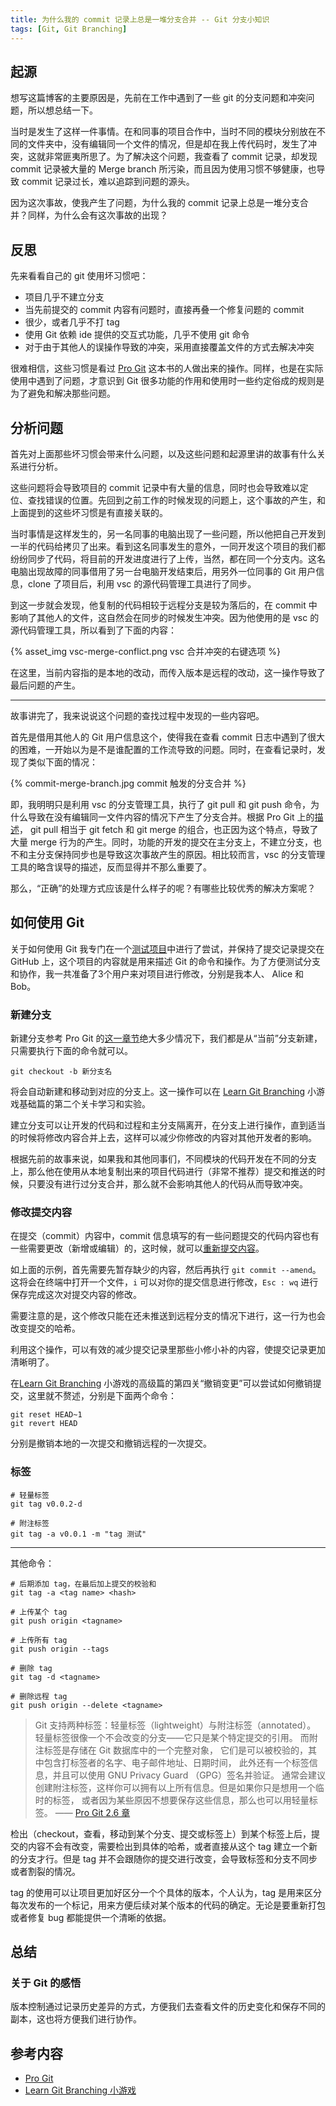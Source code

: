 ```yaml
---
title: 为什么我的 commit 记录上总是一堆分支合并 -- Git 分支小知识
tags: [Git, Git Branching]
---
```


## 起源

想写这篇博客的主要原因是，先前在工作中遇到了一些 git 的分支问题和冲突问题，所以想总结一下。

当时是发生了这样一件事情。在和同事的项目合作中，当时不同的模块分别放在不同的文件夹中，没有编辑同一个文件的情况，但是却在我上传代码时，发生了冲突，这就非常匪夷所思了。为了解决这个问题，我查看了 commit 记录，却发现 commit 记录被大量的 Merge branch 所污染，而且因为使用习惯不够健康，也导致 commit 记录过长，难以追踪到问题的源头。

因为这次事故，使我产生了问题，为什么我的 commit 记录上总是一堆分支合并？同样，为什么会有这次事故的出现？

## 反思

先来看看自己的 git 使用坏习惯吧：

* 项目几乎不建立分支
* 当先前提交的 commit 内容有问题时，直接再叠一个修复问题的 commit
* 很少，或者几乎不打 tag
* 使用 Git 依赖 ide 提供的交互式功能，几乎不使用 git 命令
* 对于由于其他人的误操作导致的冲突，采用直接覆盖文件的方式去解决冲突

很难相信，这些习惯是看过 [Pro Git](https://git-scm.com/book/zh/v2) 这本书的人做出来的操作。同样，也是在实际使用中遇到了问题，才意识到 Git 很多功能的作用和使用时一些约定俗成的规则是为了避免和解决那些问题。

## 分析问题

首先对上面那些坏习惯会带来什么问题，以及这些问题和起源里讲的故事有什么关系进行分析。

这些问题将会导致项目的 commit 记录中有大量的信息，同时也会导致难以定位、查找错误的位置。先回到之前工作的时候发现的问题上，这个事故的产生，和上面提到的这些坏习惯是有直接关联的。

当时事情是这样发生的，另一名同事的电脑出现了一些问题，所以他把自己开发到一半的代码给拷贝了出来。看到这名同事发生的意外，一同开发这个项目的我们都纷纷同步了代码，将目前的开发进度进行了上传，当然，都在同一个分支内。这名电脑出现故障的同事借用了另一台电脑开发结束后，用另外一位同事的 Git 用户信息，clone 了项目后，利用 vsc 的源代码管理工具进行了同步。

到这一步就会发现，他复制的代码相较于远程分支是较为落后的，在 commit 中影响了其他人的文件，这自然会在同步的时候发生冲突。因为他使用的是 vsc 的源代码管理工具，所以看到了下面的内容：

{% asset_img vsc-merge-conflict.png vsc 合并冲突的右键选项 %}

在这里，当前内容指的是本地的改动，而传入版本是远程的改动，这一操作导致了最后问题的产生。

---

故事讲完了，我来说说这个问题的查找过程中发现的一些内容吧。

首先是借用其他人的 Git 用户信息这个，使得我在查看 commit 日志中遇到了很大的困难，一开始以为是不是谁配置的工作流导致的问题。同时，在查看记录时，发现了类似下面的情况：

{% commit-merge-branch.jpg commit 触发的分支合并 %}

即，我明明只是利用 vsc 的分支管理工具，执行了 git pull 和 git push 命令，为什么导致在没有编辑同一文件内容的情况下产生了分支合并。根据 Pro Git 上的[描述](https://git-scm.com/book/zh/v2/Git-%E5%88%86%E6%94%AF-%E8%BF%9C%E7%A8%8B%E5%88%86%E6%94%AF#%E6%8B%89%E5%8F%96:~:text=%E7%84%B6%E8%80%8C%EF%BC%8C%E6%9C%89%E4%B8%80%E4%B8%AA%E5%91%BD%E4%BB%A4%E5%8F%AB%E4%BD%9C%20git%20pull%20%E5%9C%A8%E5%A4%A7%E5%A4%9A%E6%95%B0%E6%83%85%E5%86%B5%E4%B8%8B%E5%AE%83%E7%9A%84%E5%90%AB%E4%B9%89%E6%98%AF%E4%B8%80%E4%B8%AA%20git%20fetch%20%E7%B4%A7%E6%8E%A5%E7%9D%80%E4%B8%80%E4%B8%AA%20git%20merge%20%E5%91%BD%E4%BB%A4)， git pull 相当于 git fetch 和 git merge 的组合，也正因为这个特点，导致了大量 merge 行为的产生。同时，功能的开发的提交在主分支上，不建立分支，也不和主分支保持同步也是导致这次事故产生的原因。相比较而言，vsc 的分支管理工具的略含误导的描述，反而显得并不那么重要了。

那么，“正确”的处理方式应该是什么样子的呢？有哪些比较优秀的解决方案呢？

## 如何使用 Git

关于如何使用 Git 我专门在一个[测试项目](https://github.com/Storh/git-example)中进行了尝试，并保持了提交记录提交在 GitHub 上，这个项目的内容就是用来描述 Git 的命令和操作。为了方便测试分支和协作，我一共准备了3个用户来对项目进行修改，分别是我本人、 Alice 和 Bob。

### 新建分支

新建分支参考 Pro Git 的[这一章节](https://git-scm.com/book/zh/v2/Git-%E5%88%86%E6%94%AF-%E5%88%86%E6%94%AF%E7%9A%84%E6%96%B0%E5%BB%BA%E4%B8%8E%E5%90%88%E5%B9%B6)绝大多少情况下，我们都是从“当前”分支新建，只需要执行下面的命令就可以。

``` 
git checkout -b 新分支名
```

将会自动新建和移动到对应的分支上。这一操作可以在 [Learn Git Branching](https://learngitbranching.js.org/?locale=zh_CN) 小游戏基础篇的第二个关卡学习和实验。

建立分支可以让开发的代码和过程和主分支隔离开，在分支上进行操作，直到适当的时候将修改内容合并上去，这样可以减少你修改的内容对其他开发者的影响。

根据先前的故事来说，如果我和其他同事们，不同模块的代码开发在不同的分支上，那么他在使用从本地复制出来的项目代码进行（非常不推荐）提交和推送的时候，只要没有进行过分支合并，那么就不会影响其他人的代码从而导致冲突。

### 修改提交内容

在提交（commit）内容中，commit 信息填写的有一些问题提交的代码内容也有一些需要更改（新增或编辑）的，这时候，就可以[重新提交内容](https://git-scm.com/book/zh/v2/Git-%E5%9F%BA%E7%A1%80-%E6%92%A4%E6%B6%88%E6%93%8D%E4%BD%9C)。

如上面的示例，首先需要先暂存缺少的内容，然后再执行 ```git commit --amend```。这将会在终端中打开一个文件，```i``` 可以对你的提交信息进行修改，```Esc : wq``` 进行保存完成这次对提交内容的修改。

需要注意的是，这个修改只能在还未推送到远程分支的情况下进行，这一行为也会改变提交的哈希。

利用这个操作，可以有效的减少提交记录里那些小修小补的内容，使提交记录更加清晰明了。

在[Learn Git Branching](https://learngitbranching.js.org/?locale=zh_CN) 小游戏的高级篇的第四关“撤销变更”可以尝试如何撤销提交，这里就不赘述，分别是下面两个命令：

```
git reset HEAD~1
git revert HEAD
```

分别是撤销本地的一次提交和撤销远程的一次提交。

### 标签

``` shell
# 轻量标签
git tag v0.0.2-d

# 附注标签
git tag -a v0.0.1 -m "tag 测试"
```

---

其他命令：

``` shell
# 后期添加 tag，在最后加上提交的校验和
git tag -a <tag name> <hash>

# 上传某个 tag
git push origin <tagname>

# 上传所有 tag
git push origin --tags

# 删除 tag
git tag -d <tagname>

# 删除远程 tag
git push origin --delete <tagname>
```

> Git 支持两种标签：轻量标签（lightweight）与附注标签（annotated）。
轻量标签很像一个不会改变的分支——它只是某个特定提交的引用。
而附注标签是存储在 Git 数据库中的一个完整对象， 它们是可以被校验的，其中包含打标签者的名字、电子邮件地址、日期时间， 此外还有一个标签信息，并且可以使用 GNU Privacy Guard （GPG）签名并验证。 通常会建议创建附注标签，这样你可以拥有以上所有信息。但是如果你只是想用一个临时的标签， 或者因为某些原因不想要保存这些信息，那么也可以用轻量标签。
—— [Pro Git 2.6 章](https://git-scm.com/book/zh/v2/Git-%E5%9F%BA%E7%A1%80-%E6%89%93%E6%A0%87%E7%AD%BE)


检出（checkout，查看，移动到某个分支、提交或标签上）到某个标签上后，提交的内容不会有改变，需要检出到具体的哈希，或者直接从这个 tag 建立一个新的分支才行。但是 tag 并不会跟随你的提交进行改变，会导致标签和分支不同步或者割裂的情况。

tag 的使用可以让项目更加好区分一个个具体的版本，个人认为，tag 是用来区分每次发布的一个标记，用来方便后续对某个版本的代码的确定。无论是要重新打包或者修复 bug 都能提供一个清晰的依据。

## 总结

### 关于 Git 的感悟

版本控制通过记录历史差异的方式，方便我们去查看文件的历史变化和保存不同的副本，这也将方便我们进行协作。

## 参考内容

* [Pro Git](https://git-scm.com/book/zh/v2)
* [Learn Git Branching 小游戏](https://learngitbranching.js.org/?locale=zh_CN)
